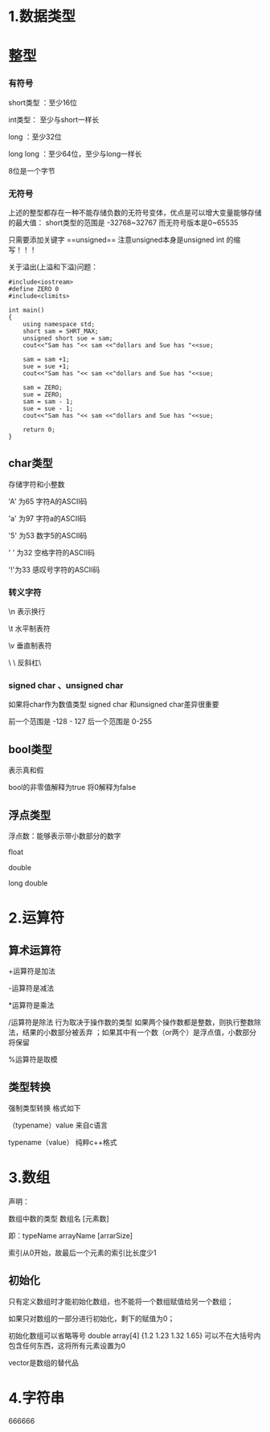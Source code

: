 # 1.数据类型

# 整型

### 有符号

short类型 ：至少16位

int类型： 至少与short一样长

long ：至少32位

long long ：至少64位，至少与long一样长

8位是一个字节

### 无符号

上述的整型都存在一种不能存储负数的无符号变体，优点是可以增大变量能够存储的最大值：
short类型的范围是 -32768~32767 而无符号版本是0~65535 

只需要添加关键字 ==unsigned== 注意unsigned本身是unsigned int 的缩写！！！

关于溢出(上溢和下溢)问题：

~~~
#include<iostream>
#define ZERO 0
#include<climits>

int main()
{
	using namespace std;
	short sam = SHRT_MAX;
	unsigned short sue = sam;
	cout<<"Sam has "<< sam <<"dollars and Sue has "<<sue;
	
	sam = sam +1;
	sue = sue +1;
	cout<<"Sam has "<< sam <<"dollars and Sue has "<<sue;
	
	sam = ZERO;
	sue = ZERO;
	sam = sam - 1;
	sue = sue - 1;
	cout<<"Sam has "<< sam <<"dollars and Sue has "<<sue;
	
	return 0;
}
~~~

## char类型

存储字符和小整数

'A' 为65 字符A的ASCII码

'a' 为97 字符a的ASCII码

'5' 为53 数字5的ASCII码

' ' 为32  空格字符的ASCII码

'!'为33 感叹号字符的ASCII码

### 转义字符

\n 表示换行

\t 水平制表符

\v 垂直制表符

\\ \ 反斜杠\

### signed char  、unsigned char

如果将char作为数值类型 signed char 和unsigned char差异很重要 

前一个范围是 -128 - 127     	后一个范围是 0-255   

## bool类型

表示真和假 

bool的非零值解释为true 将0解释为false

## 浮点类型

浮点数：能够表示带小数部分的数字

float     

double	

long double	

# 2.运算符

## 算术运算符

+运算符是加法

-运算符是减法

*运算符是乘法

/运算符是除法     	行为取决于操作数的类型 如果两个操作数都是整数，则执行整数除法，结果的小数部分被丢弃 ；如果其中有一个数（or两个）是浮点值，小数部分将保留

%运算符是取模

## 类型转换

强制类型转换 格式如下

（typename）value    	来自c语言

typename（value）  	  纯粹c++格式

# 3.数组

声明：

数组中数的类型 数组名 [元素数]

即：typeName arrayName  [arrarSize]

 索引从0开始，故最后一个元素的索引比长度少1

## 初始化

只有定义数组时才能初始化数组，也不能将一个数组赋值给另一个数组；

如果只对数组的一部分进行初始化，剩下的赋值为0；

初始化数组可以省略等号 double array[4] {1.2 1.23 1.32 1.65}  可以不在大括号内包含任何东西，这将所有元素设置为0

vector是数组的替代品

# 4.字符串

666666

